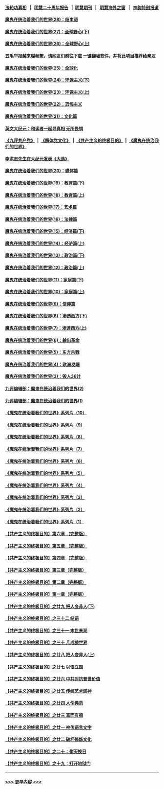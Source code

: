#### [法轮功真相](https://github.com/gfw-breaker/truth/blob/master/README.md?t=0) &nbsp;&nbsp;|&nbsp;&nbsp; [明慧二十周年报告](https://github.com/gfw-breaker/mh-reports/blob/master/README.md?t=0) &nbsp;&nbsp;|&nbsp;&nbsp;[明慧期刊](https://github.com/gfw-breaker/mh-qikan) &nbsp;&nbsp;|&nbsp;&nbsp; [明慧海外之窗](https://github.com/gfw-breaker/mh-news/blob/master/README.md?t=0) &nbsp;&nbsp;|&nbsp;&nbsp; [神韵特别报道](https://github.com/gfw-breaker/mh-news/blob/master/shenyun.md?t=0)
#### [魔鬼在统治着我们的世界(28)：结束语](../pages/nsc422/n10936246.md?t=07050601) 
#### [魔鬼在统治着我们的世界(27)：全球野心(下)](../pages/nsc422/n10928319.md?t=07050601) 
#### [魔鬼在统治着我们的世界(26)：全球野心(上)](../pages/nsc422/n10900318.md?t=07050601) 
#### 五毛举报越来越频繁，请网友们前往下载 [一键翻墙软件](https://github.com/gfw-breaker/ssr-accounts)，并将此项目推荐给亲友
#### [魔鬼在统治着我们的世界(25)：全球化](../pages/nsc422/n10788205.md?t=07050601) 
#### [魔鬼在统治着我们的世界(24)：环保主义(下)](../pages/nsc422/n10695307.md?t=07050601) 
#### [魔鬼在统治着我们的世界(23)：环保主义(上)](../pages/nsc422/n10688613.md?t=07050601) 
#### [魔鬼在统治着我们的世界(22)：恐怖主义](../pages/nsc422/n10614727.md?t=07050601) 
#### [魔鬼在统治着我们的世界(21)：文化篇](../pages/nsc422/n10597706.md?t=07050601) 
#### [英文大纪元：和读者一起寻真相 无所畏惧](../pages/nsc422/n12542027.md?t=07050601) 
#### [《九评共产党》](https://github.com/begood0513/9ping.md/blob/master/README.md) &nbsp;|&nbsp; [《解体党文化》](../../../../jtdwh.md/blob/master/README.md)  &nbsp;|&nbsp; [《共产主义的终极目的》](../../../../gczydzjmd.md/blob/master/README.md) &nbsp;|&nbsp; [《魔鬼在统治我们的世界》](../../../../mgztzwmdsj.md/blob/master/README.md) 
#### [李洪志先生在大纪元发表《大选》](../pages/nsc422/n12534746.md?t=07050601) 
#### [魔鬼在统治着我们的世界(20)：媒体篇](../pages/nsc422/n10586579.md?t=07050601) 
#### [魔鬼在统治着我们的世界(19)：教育篇(下)](../pages/nsc422/n10564808.md?t=07050601) 
#### [魔鬼在统治着我们的世界(18)：教育篇(上)](../pages/nsc422/n10526970.md?t=07050601) 
#### [魔鬼在统治着我们的世界(17)：艺术篇](../pages/nsc422/n10499093.md?t=07050601) 
#### [魔鬼在统治着我们的世界(16)：法律篇](../pages/nsc422/n10485969.md?t=07050601) 
#### [魔鬼在统治着我们的世界(15)：经济篇(下)](../pages/nsc422/n10469975.md?t=07050601) 
#### [魔鬼在统治着我们的世界(14)：经济篇(上)](../pages/nsc422/n10457370.md?t=07050601) 
#### [魔鬼在统治着我们的世界(13)：政治篇(下)](../pages/nsc422/n10448270.md?t=07050601) 
#### [魔鬼在统治着我们的世界(12)：政治篇(上)](../pages/nsc422/n10444576.md?t=07050601) 
#### [魔鬼在统治着我们的世界(11)：家庭篇(下)](../pages/nsc422/n10440961.md?t=07050601) 
#### [魔鬼在统治着我们的世界(10)：家庭篇(上)](../pages/nsc422/n10435448.md?t=07050601) 
#### [魔鬼在统治着我们的世界(9)：信仰篇](../pages/nsc422/n10432159.md?t=07050601) 
#### [魔鬼在统治着我们的世界(8)：渗透西方(下)](../pages/nsc422/n10429603.md?t=07050601) 
#### [魔鬼在统治着我们的世界(7)：渗透西方(上)](../pages/nsc422/n10426013.md?t=07050601) 
#### [魔鬼在统治着我们的世界(6)：输出革命](../pages/nsc422/n10421536.md?t=07050601) 
#### [魔鬼在统治着我们的世界(5)：东方杀戮](../pages/nsc422/n10417707.md?t=07050601) 
#### [魔鬼在统治着我们的世界(4)：欧洲发端](../pages/nsc422/n10414890.md?t=07050601) 
#### [魔鬼在统治着我们的世界(3)：毁人36计](../pages/nsc422/n10411583.md?t=07050601) 
#### [九评编辑部：魔鬼在统治着我们的世界(2)](../pages/nsc422/n10410036.md?t=07050601) 
#### [九评编辑部：魔鬼在统治着我们的世界(1)](../pages/nsc422/n10406825.md?t=07050601) 
#### [《魔鬼在统治着我们的世界》系列片（10）](../pages/nsc422/n12292670.md?t=07050601) 
#### [《魔鬼在统治着我们的世界》系列片（9）](../pages/nsc422/n12290859.md?t=07050601) 
#### [《魔鬼在统治着我们的世界》系列片（8）](../pages/nsc422/n12287445.md?t=07050601) 
#### [《魔鬼在统治着我们的世界》系列片（7）](../pages/nsc422/n12283425.md?t=07050601) 
#### [《魔鬼在统治着我们的世界》系列片（6）](../pages/nsc422/n12282314.md?t=07050601) 
#### [《魔鬼在统治着我们的世界》系列片（5）](../pages/nsc422/n12281419.md?t=07050601) 
#### [《魔鬼在统治着我们的世界》系列片（4）](../pages/nsc422/n12274024.md?t=07050601) 
#### [《魔鬼在统治着我们的世界》系列片（3）](../pages/nsc422/n12271322.md?t=07050601) 
#### [《魔鬼在统治着我们的世界》系列片（2）](../pages/nsc422/n12269049.md?t=07050601) 
#### [《魔鬼在统治着我们的世界》系列片（1）](../pages/nsc422/n12267575.md?t=07050601) 
#### [【共产主义的终极目的】第六章 （完整版）](../pages/nsc422/n11428913.md?t=07050601) 
#### [【共产主义的终极目的】第五章 （完整版）](../pages/nsc422/n11428912.md?t=07050601) 
#### [【共产主义的终极目的】第四章 （完整版）](../pages/nsc422/n11428907.md?t=07050601) 
#### [【共产主义的终极目的】第三章（完整版）](../pages/nsc422/n11428848.md?t=07050601) 
#### [【共产主义的终极目的】第二章（完整版）](../pages/nsc422/n11428831.md?t=07050601) 
#### [【共产主义的终极目的】第一章（完整版）](../pages/nsc422/n11417651.md?t=07050601) 
#### [【共产主义的终极目的】之廿九 把人变非人(下)](../pages/nsc422/n11344140.md?t=07050601) 
#### [【共产主义的终极目的】之三十二 结语](../pages/nsc422/n11360535.md?t=07050601) 
#### [【共产主义的终极目的】之三十一 末世景观](../pages/nsc422/n11351129.md?t=07050601) 
#### [【共产主义的终极目的】之三十 几成狼世界](../pages/nsc422/n11348280.md?t=07050601) 
#### [【共产主义的终极目的】之廿八 把人变非人(上)](../pages/nsc422/n11340492.md?t=07050601) 
#### [【共产主义的终极目的】之廿七 以恨立国](../pages/nsc422/n11336944.md?t=07050601) 
#### [【共产主义的终极目的】之廿六 中共对抗普世价值](../pages/nsc422/n11324785.md?t=07050601) 
#### [【共产主义的终极目的】之廿五 传统艺术颂神](../pages/nsc422/n11296396.md?t=07050601) 
#### [【共产主义的终极目的】之廿四 人伦典范](../pages/nsc422/n11296397.md?t=07050601) 
#### [【共产主义的终极目的】之廿三 富而有德](../pages/nsc422/n11283598.md?t=07050601) 
#### [【共产主义的终极目的】之廿一 神传语言文字](../pages/nsc422/n11263265.md?t=07050601) 
#### [【共产主义的终极目的】之廿二 破坏修炼文化](../pages/nsc422/n11245728.md?t=07050601) 
#### [【共产主义的终极目的】之二十：偷天换日](../pages/nsc422/n11238846.md?t=07050601) 
#### [【共产主义的终极目的】之十九：打开地狱门](../pages/nsc422/n11206376.md?t=07050601) 

----
#### [ >>> 更早内容 <<< ](../indexes/nsc422-earlier.md)

